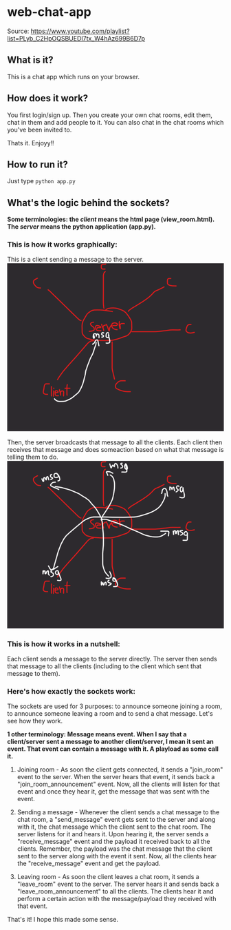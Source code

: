 # web-chat-app
Source: https://www.youtube.com/playlist?list=PLyb_C2HpOQSBUEDI7tx_W4hAz699B6D7p

## What is it?
This is a chat app which runs on your browser.

## How does it work?
You first login/sign up. Then you create your own chat rooms, edit them, chat in them and add people to it. You can also chat in the chat rooms which you've been invited to.

Thats it. Enjoyy!!

## How to run it?
Just type ```python app.py```

## What's the logic behind the sockets?
**Some terminologies: the *client* means the html page (view_room.html). The *server* means the python application (app.py).**

### This is how it works graphically:
This is a client sending a message to the server.
![Alt text](fig1.png)

Then, the server broadcasts that message to all the clients. Each client then receives that message and does someaction based on what that message is telling them to do.
![Alt text](fig2.png)


### This is how it works in a nutshell:
Each client sends a message to the server directly. The server then sends that message to all the clients (including to the client which sent that message to them).


### Here's how exactly the sockets work:
The sockets are used for 3 purposes: to announce someone joining a room, to announce someone leaving a room and to send a chat message. Let's see how they work. 

**1 other terminology: Message means event. When I say that a client/server sent a message to another client/server, I mean it sent an event. That event can contain a message with it. A playload as some call it.**

1. Joining room - As soon the client gets connected, it sends a "join_room" event to the server. When the server hears that event, it sends back a "join_room_announcement" event. Now, all the clients will listen for that event and once they hear it, get the message that was sent with the event.

2. Sending a message - Whenever the client sends a chat message to the chat room, a "send_message" event gets sent to the server and along with it, the chat message which the client sent to the chat room. The server listens for it and hears it. Upon hearing it, the server sends a "receive_message" event and the payload it received back to all the clients. Remember, the payload was the chat message that the client sent to the server along with the event it sent. Now, all the clients hear the "receive_message" event and get the payload.

3. Leaving room - As soon the client leaves a chat room, it sends a "leave_room" event to the server. The server hears it and sends back a "leave_room_announcement" to all the clients. The clients hear it and perform a certain action with the message/payload they received with that event.

That's it!
I hope this made some sense.
